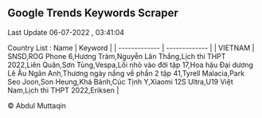

## Google Trends Keywords Scraper 
 
Last Update 06-07-2022 , 03:41:04

Country List :
 Name  | Keyword |
| ------------- | ------------- |
| VIETNAM | SNSD,ROG Phone 6,Hương Tràm,Nguyễn Lân Thắng,Lịch thi THPT 2022,Liên Quân,Sơn Tùng,Vespa,Lối nhỏ vào đời tập 17,Hoa hậu Đại dương Lê Âu Ngân Anh,Thương ngày nắng về phần 2 tập 41,Tyrell Malacia,Park Seo Joon,Son Heung,Khá Bảnh,Cúc Tịnh Y,Xiaomi 12S Ultra,U19 Việt Nam,Lịch thi THPT 2022,Eriksen |



© Abdul Muttaqin 
